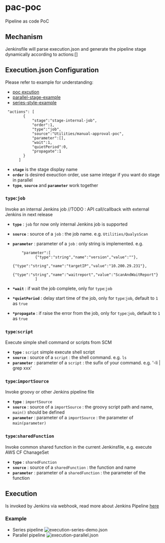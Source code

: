 # pac-poc
Pipeline as code PoC

## Mechanism
Jenkinsfile will parse execution.json and generate the pipeline stage dynamically according to actions:\[] 

## Execution.json Configuration
Please refer to example for understanding: 
- [poc excution](https://git.daimler.com/ITT-China/pac-poc/blob/master/execution.json) 
- [parallel-stage-example](https://git.daimler.com/ITT-China/pac-poc/blob/master/execution-parallel.json) 
- [series-style-example](https://git.daimler.com/ITT-China/pac-poc/blob/master/execution-series-demo.json) 

```
 "actions": [
        {
            "stage":"stage-internal-job",
            "order":1,
            "type":"job",
            "source":"Utilities/manual-approval-poc",
            "parameter":[],
            "wait":1,
            "quietPeriod":0,
            "propagate":1
        }
      ]
```        
* **`stage`** is the stage display name
* **`order`** is desired exeuction order, use same integar if you want do stage in parallel
* **`type`**, **`source`** and **`parameter`** work together
### `type`:`job`  
  Invoke an internal Jenkins job //TODO : API call/callback with external Jenkins in next release
  - **`type`** : `job` for now only internal Jenkins job is supported
  - **`source`** : source of a `job` : the job name. e.g. `Utilities/QualysScan`
  - **`parameter`** : parameter of a `job` : only string is implemented. e.g. 
  
    ```
        "parameter":[
              {"type":"string","name":"version","value":""},
              {"type":"string","name":"targetIP","value":"10.200.29.231"}, 
              {"type":"string","name":"waitreport","value":"ScanAndWaitReport"}
              ]
    ```
  - **`*wait`** : if wait the job complete, only for `type`:`job`
  - **`*quietPeriod`** : delay start time of the job, only for `type`:`job`, default to `1` as `true`
  - **`*propagate`** : if raise the error from the job, only for `type`:`job`, default to `1` as `true`
  
### `type`:`script`   
  Execute simple shell command or scripts from SCM
  - **`type`** : `script` simple execute shell script
  - **`source`** : source of a `script` : the shell command. e.g. `ls`
  - **`parameter`** : parameter of a `script` : the sufix of your command. e.g. '-li | grep xxx'
  
### `type`:`importSource` 
  Invoke groovy or other Jenkins pipeline file
  - **`type`** : `importSource` 
  - **`source`** : source of a `importSource` : the groovy script path and name, `main()` should be defined
  - **`parameter`** : parameter of a `importSource` : the parameter of `main(parameter)`
  
### `type`:`sharedFunction` 
  Invoke common shared function in the current Jenkinsfile, e.g. execute AWS CF ChanageSet
  - **`type`** : `sharedFunction` 
  - **`source`** : source of a `sharedFunction` : the function and name
  - **`parameter`** : parameter of a `sharedFunction` : the parameter of the function
  
## Execution
Is invoked by Jenkins via webhook, read more about Jenkins Pipeline [here](https://jenkins.io/doc/book/pipeline/)

### Example
- Series pipeline
![execution-series-demo.json](https://git.daimler.com/ITT-China/pac-poc/blob/master/iac/s.jpg)
- Parallel pipeline
![execution-parallel.json](https://git.daimler.com/ITT-China/pac-poc/blob/master/iac/p.jpg)

  
